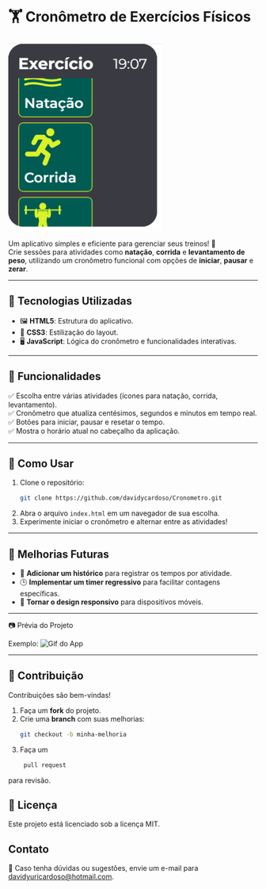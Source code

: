 # 🏋️ **Cronômetro de Exercícios Físicos**  

![Preview do App](preview.png)  

Um aplicativo simples e eficiente para gerenciar seus treinos! 🎯  
Crie sessões para atividades como **natação**, **corrida** e **levantamento de peso**, utilizando um cronômetro funcional com opções de **iniciar**, **pausar** e **zerar**.

---

## 🚀 **Tecnologias Utilizadas**
- 🖼️ **HTML5**: Estrutura do aplicativo.  
- 🎨 **CSS3**: Estilização do layout. 
- 🖥️ **JavaScript**: Lógica do cronômetro e funcionalidades interativas.  

---

## 📖 **Funcionalidades**
✅ Escolha entre várias atividades (ícones para natação, corrida, levantamento).  
✅ Cronômetro que atualiza centésimos, segundos e minutos em tempo real.  
✅ Botões para iniciar, pausar e resetar o tempo.  
✅ Mostra o horário atual no cabeçalho da aplicação.  

---

## 🔧 **Como Usar**
1. Clone o repositório:  
   ```bash
   git clone https://github.com/davidycardoso/Cronometro.git
2. Abra o arquivo `index.html` em um navegador de sua escolha.  
3. Experimente iniciar o cronômetro e alternar entre as atividades!  

---

## 🌟 **Melhorias Futuras**
- 📜 **Adicionar um histórico** para registrar os tempos por atividade.  
- 🕒 **Implementar um timer regressivo** para facilitar contagens específicas.  
- 📱 **Tornar o design responsivo** para dispositivos móveis.

---
📷 Prévia do Projeto

Exemplo: ![Gif do App](preview.gif)

---

## 🤝 **Contribuição**
Contribuições são bem-vindas!  

1. Faça um **fork** do projeto.  
2. Crie uma **branch** com suas melhorias:  
   ```bash
   git checkout -b minha-melhoria
   
3. Faça um
   ```bash
    pull request
para revisão.

## 📝 Licença
Este projeto está licenciado sob a licença MIT.

## Contato
📩 Caso tenha dúvidas ou sugestões, envie um e-mail para davidyuricardoso@hotmail.com.
